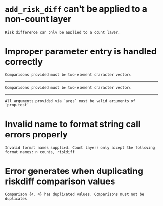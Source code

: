 # `add_risk_diff` can't be applied to a non-count layer

    Risk difference can only be applied to a count layer.

# Improper parameter entry is handled correctly

    Comparisons provided must be two-element character vectors

---

    Comparisons provided must be two-element character vectors

---

    All arguments provided via `args` must be valid arguments of `prop.test`

# Invalid name to format string call errors properly

    Invalid format names supplied. Count layers only accept the following format names: n_counts, riskdiff

# Error generates when duplicating riskdiff comparison values

    Comparison {4, 4} has duplicated values. Comparisons must not be duplicates

